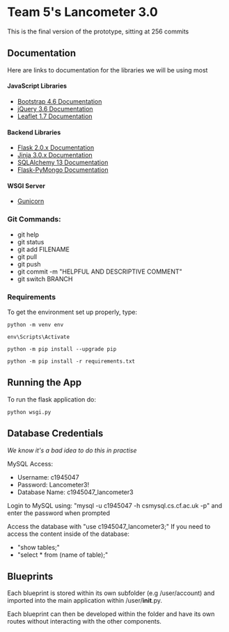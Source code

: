 # Team 5's Lancometer 3.0

This is the final version of the prototype, sitting at 256 commits

## Documentation

Here are links to documentation for the libraries we will be using most

#### JavaScript Libraries
- [Bootstrap 4.6 Documentation](https://getbootstrap.com/docs/4.6/getting-started/introduction/)
- [jQuery 3.6 Documentation](https://api.jquery.com/)
- [Leaflet 1.7 Documentation](https://leafletjs.com/)
  
#### Backend Libraries
- [Flask 2.0.x Documentation](https://flask.palletsprojects.com/en/2.0.x/)
- [Jinja 3.0.x Documentation](https://jinja.palletsprojects.com/en/3.0.x/)
- [SQLAlchemy 13 Documentation](https://docs.sqlalchemy.org/en/13/)
- [Flask-PyMongo Documentation](https://flask-pymongo.readthedocs.io/en/latest/)

#### WSGI Server
- [Gunicorn](https://docs.gunicorn.org/en/stable/index.html)

### Git Commands:
- git help
- git status
- git add FILENAME
- git pull
- git push
- git commit -m "HELPFUL AND DESCRIPTIVE COMMENT"
- git switch BRANCH

### Requirements

To get the environment set up properly, type:

	python -m venv env
	
	env\Scripts\Activate
	
    python -m pip install --upgrade pip

	python -m pip install -r requirements.txt

## Running the App

To run the flask application do:
	
	python wsgi.py

## Database Credentials

*We know it's a bad idea to do this in practise*

MySQL Access:
- Username: c1945047
- Password: Lancometer3!
- Database Name: c1945047_lancometer3

Login to MySQL using: "mysql -u c1945047 -h csmysql.cs.cf.ac.uk -p" and enter the password when prompted

Access the database with "use c1945047_lancometer3;"
If you need to access the content inside of the database:
- "show tables;"
- "select * from (name of table);"

## Blueprints

Each blueprint is stored within its own subfolder (e.g /user/account) 
and imported into the main application within /user/__init__.py.

Each blueprint can then be developed within the folder and have its own routes without interacting with the other components.

